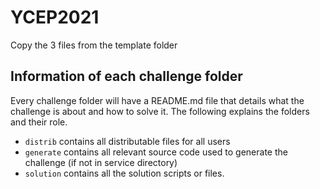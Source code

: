# YCEP2021

Copy the 3 files from the template folder

## Information of each challenge folder
Every challenge folder will have a README.md file that details what the challenge is about and how to solve it. The following explains the folders and their role.

* `distrib` contains all distributable files for all users
* `generate` contains all relevant source code used to generate the challenge (if not in service directory)
* `solution` contains all the solution scripts or files.
